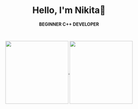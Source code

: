 <div align="center">
  
# Hello, I'm Nikita🤝

**BEGINNER C++ DEVELOPER**

<br/>

<p align="center"> 
  <a href="https://github.com/Jak3Boom?tab=repositories"> 
    <img height=200 align="center" src="https://github-readme-stats.vercel.app/api?username=jak3boom&title_color=000000&text_color=000000&icon_color=000000&bg_color=ffffff&border_color=000000&show_icons=true&rank_icon=github" /> 
    <img height=200 align="center" src="https://github-readme-stats.vercel.app/api/top-langs?username=jak3boom&layout=compact&langs_count=8&card_width=320&title_color=000000&text_color=000000&bg_color=ffffff&border_color=000000&show_icons=true" /> 
  </a> 
</p>

</div>
